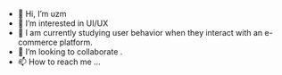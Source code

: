- 👋 Hi, I’m uzm
- 👀 I’m interested in UI/UX
- 🌱 I am currently studying user behavior when they interact with an e-commerce platform.
- 💞️ I’m looking to collaborate .
- 📫 How to reach me ...

<!---
dumbisitti/dumbisitti is a ✨ special ✨ repository because its `README.md` (this file) appears on your GitHub profile.
You can click the Preview link to take a look at your changes.
--->

